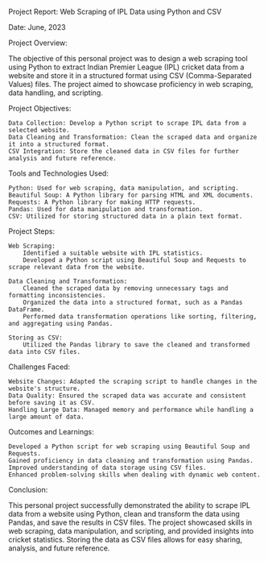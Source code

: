 Project Report: Web Scraping of IPL Data using Python and CSV

Date: June, 2023

Project Overview:

The objective of this personal project was to design a web scraping tool using Python to extract Indian Premier League (IPL) cricket data from a website and store it in a structured format using CSV (Comma-Separated Values) files. The project aimed to showcase proficiency in web scraping, data handling, and scripting.

Project Objectives:

    Data Collection: Develop a Python script to scrape IPL data from a selected website.
    Data Cleaning and Transformation: Clean the scraped data and organize it into a structured format.
    CSV Integration: Store the cleaned data in CSV files for further analysis and future reference.

Tools and Technologies Used:

    Python: Used for web scraping, data manipulation, and scripting.
    Beautiful Soup: A Python library for parsing HTML and XML documents.
    Requests: A Python library for making HTTP requests.
    Pandas: Used for data manipulation and transformation.
    CSV: Utilized for storing structured data in a plain text format.

Project Steps:

    Web Scraping:
        Identified a suitable website with IPL statistics.
        Developed a Python script using Beautiful Soup and Requests to scrape relevant data from the website.

    Data Cleaning and Transformation:
        Cleaned the scraped data by removing unnecessary tags and formatting inconsistencies.
        Organized the data into a structured format, such as a Pandas DataFrame.
        Performed data transformation operations like sorting, filtering, and aggregating using Pandas.

    Storing as CSV:
        Utilized the Pandas library to save the cleaned and transformed data into CSV files.
        

Challenges Faced:

    Website Changes: Adapted the scraping script to handle changes in the website's structure.
    Data Quality: Ensured the scraped data was accurate and consistent before saving it as CSV.
    Handling Large Data: Managed memory and performance while handling a large amount of data.

Outcomes and Learnings:

    Developed a Python script for web scraping using Beautiful Soup and Requests.
    Gained proficiency in data cleaning and transformation using Pandas.
    Improved understanding of data storage using CSV files.
    Enhanced problem-solving skills when dealing with dynamic web content.

Conclusion:

This personal project successfully demonstrated the ability to scrape IPL data from a website using Python, clean and transform the data using Pandas, and save the results in CSV files. The project showcased skills in web scraping, data manipulation, and scripting, and provided insights into cricket statistics. Storing the data as CSV files allows for easy sharing, analysis, and future reference.

